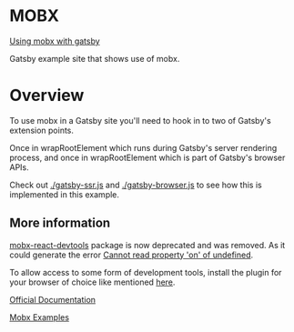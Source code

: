 # MOBX

[Using mobx with gatsby](https://dazzling-meninsky-6f4ac3.netlify.com)

Gatsby example site that shows use of mobx.

# Overview

To use mobx in a Gatsby site you'll need to hook in to two of Gatsby's extension points.

Once in wrapRootElement which runs during Gatsby's server rendering process, and once in wrapRootElement which is part of Gatsby's browser APIs.

Check out [./gatsby-ssr.js](./gatsby-ssr.js) and [./gatsby-browser.js](./gatsby-browser.js) to see how this is implemented in this example.

## More information

[mobx-react-devtools](https://github.com/mobxjs/mobx-react-devtools) package is now deprecated and was removed. As it could generate the error [Cannot read property 'on' of undefined](https://github.com/mobxjs/mobx-react-devtools/issues/117).

To allow access to some form of development tools, install the plugin for your browser of choice like mentioned [here](https://github.com/mobxjs/mobx-devtools).

[Official Documentation](https://mobx.js.org)

[Mobx Examples](https://github.com/mobxjs/mobx-examples)
